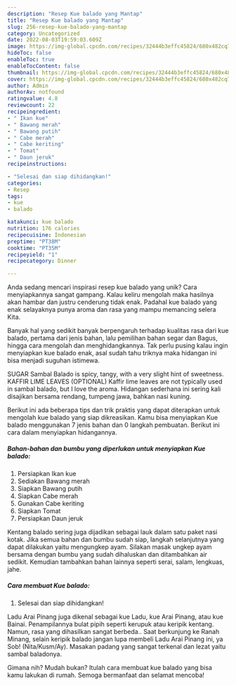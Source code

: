 ```yaml
---
description: "Resep Kue balado yang Mantap"
title: "Resep Kue balado yang Mantap"
slug: 256-resep-kue-balado-yang-mantap
category: Uncategorized
date: 2022-08-03T19:59:03.609Z
image: https://img-global.cpcdn.com/recipes/32444b3effc45824/680x482cq70/kue-balado-foto-resep-utama.jpg
hideToc: false
enableToc: true
enableTocContent: false
thumbnail: https://img-global.cpcdn.com/recipes/32444b3effc45824/680x482cq70/kue-balado-foto-resep-utama.jpg
cover: https://img-global.cpcdn.com/recipes/32444b3effc45824/680x482cq70/kue-balado-foto-resep-utama.jpg
author: Admin
authorAv: notfound
ratingvalue: 4.8
reviewcount: 22
recipeingredient:
- " Ikan kue"
- " Bawang merah"
- " Bawang putih"
- " Cabe merah"
- " Cabe keriting"
- " Tomat"
- " Daun jeruk"
recipeinstructions:

- "Selesai dan siap dihidangkan!"
categories:
- Resep
tags:
- kue
- balado

katakunci: kue balado 
nutrition: 176 calories
recipecuisine: Indonesian
preptime: "PT38M"
cooktime: "PT35M"
recipeyield: "1"
recipecategory: Dinner

---
```





Anda sedang mencari inspirasi resep kue balado yang unik? Cara menyiapkannya sangat gampang. Kalau keliru mengolah maka hasilnya akan hambar dan justru cenderung tidak enak. Padahal kue balado yang enak selayaknya punya aroma dan rasa yang mampu memancing selera Kita.





Banyak hal yang sedikit banyak berpengaruh terhadap kualitas rasa dari kue balado, pertama dari jenis bahan, lalu pemilihan bahan segar dan Bagus, hingga cara mengolah dan menghidangkannya. Tak perlu pusing kalau ingin menyiapkan kue balado enak,      asal sudah tahu triknya maka hidangan ini bisa menjadi suguhan istimewa.














SUGAR Sambal Balado is spicy, tangy, with a very slight hint of sweetness. KAFFIR LIME LEAVES (OPTIONAL) Kaffir lime leaves are not typically used in sambal balado, but I love the aroma. Hidangan sederhana ini sering kali disajikan bersama rendang, tumpeng jawa, bahkan nasi kuning.






Berikut ini ada beberapa tips dan trik praktis yang dapat diterapkan untuk mengolah kue balado yang siap dikreasikan. Kamu bisa menyiapkan Kue balado menggunakan 7 jenis bahan dan 0 langkah pembuatan. Berikut ini cara dalam menyiapkan hidangannya.

<!--inarticleads1-->

##### Bahan-bahan dan bumbu yang diperlukan untuk menyiapkan Kue balado:

1. Persiapkan  Ikan kue
1. Sediakan  Bawang merah
1. Siapkan  Bawang putih
1. Siapkan  Cabe merah
1. Gunakan  Cabe keriting
1. Siapkan  Tomat
1. Persiapkan  Daun jeruk


Kentang balado sering juga dijadikan sebagai lauk dalam satu paket nasi kotak. Jika semua bahan dan bumbu sudah siap, langkah selanjutnya yang dapat dilakukan yaitu mengungkep ayam. Silakan masak ungkep ayam bersama dengan bumbu yang sudah dihaluskan dan ditambahkan air sedikit. Kemudian tambahkan bahan lainnya seperti serai, salam, lengkuas, jahe. 

<!--inarticleads2-->

##### Cara membuat Kue balado:


1. Selesai dan siap dihidangkan!

Ladu Arai Pinang juga dikenal sebagai kue Ladu, kue Arai Pinang, atau kue Bainai. Penampilannya bulat pipih seperti kerupuk atau keripik kentang. Namun, rasa yang dihasilkan sangat berbeda.. Saat berkunjung ke Ranah Minang, selain keripik balado jangan lupa membeli Ladu Arai Pinang ini, ya Sob! (Nita/Kusm/Ay). Masakan padang yang sangat terkenal dan lezat yaitu sambal baladonya. 

Gimana nih? Mudah bukan? Itulah cara membuat kue balado yang bisa kamu lakukan di rumah. Semoga bermanfaat dan selamat mencoba!
